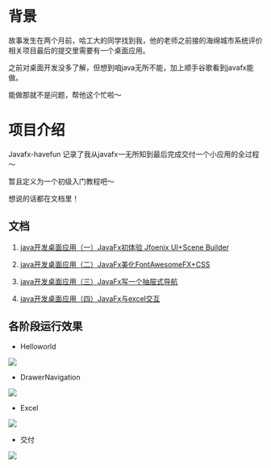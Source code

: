 # 背景

故事发生在两个月前，哈工大的同学找到我，他的老师之前接的海绵城市系统评价相关项目最后的提交里需要有一个桌面应用。

之前对桌面开发没多了解，但想到咱java无所不能，加上顺手谷歌看到javafx能做。

能做那就不是问题，帮他这个忙啦～

# 项目介绍

Javafx-havefun 记录了我从javafx一无所知到最后完成交付一个小应用的全过程～

暂且定义为一个初级入门教程吧～

想说的话都在文档里！

## 文档

1. [java开发桌面应用（一）JavaFx初体验 Jfoenix UI+Scene Builder](http://www.zhouruikang.cn/2020/0327/javafx01-helloworld.html)
2. [java开发桌面应用（二）JavaFx美化FontAwesomeFX+CSS](http://www.zhouruikang.cn/2020/0329/javafx02-beautify.html)
3. [java开发桌面应用（三）JavaFx写一个抽屉式导航](http://www.zhouruikang.cn/2020/0330/javafx03-drawer.html)

4. [java开发桌面应用（四）JavaFx与excel交互](http://www.zhouruikang.cn/2020/0402/javafx04-excel.html)

## 各阶段运行效果

- Helloworld

![]( http://img.zhouruikang.cn/2020/0326/javafx1.gif)

- DrawerNavigation

![]( http://img.zhouruikang.cn/2020/0328/javafx3-2r.gif)

- Excel

![]( http://img.zhouruikang.cn/2020/0328/javafx4-2rr.gif)

- 交付

![]( http://img.zhouruikang.cn/2020/0328/javafx4-5.gif)



